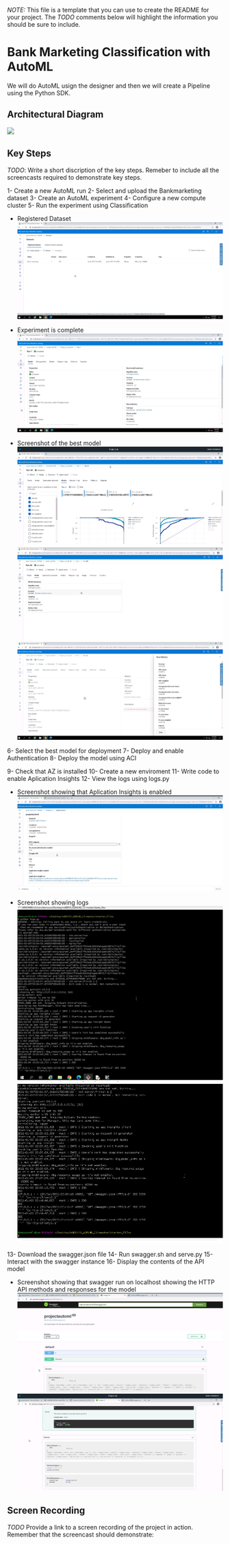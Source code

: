 *NOTE:* This file is a template that you can use to create the README for your project. The *TODO* comments below will highlight the information you should be sure to include.


# Bank Marketing Classification with AutoML

We will do AutoML usign the designer and then we will create a Pipeline using the Python SDK.

## Architectural Diagram

![](https://github.com/zaza107-1/project2-copy/blob/main/Project_2.drawio)

## Key Steps
*TODO*: Write a short discription of the key steps. Remeber to include all the screencasts required to demonstrate key steps. 

1- Create a new AutoML run
2- Select and upload the Bankmarketing dataset
3- Create an AutoML experiment
4- Configure a new compute cluster
5- Run the experiment using Classification

- Registered Dataset
![](https://github.com/zaza107-1/project2-copy/blob/main/Screenshots/dataset_auto_ML_bank_marketing.jpg)

- Experiment is complete
![](https://github.com/zaza107-1/project2-copy/blob/main/Screenshots/Auto_ML_Completed.jpg)

- Screenshot of the best model
![](https://github.com/zaza107-1/project2-copy/blob/main/Screenshots/Auto_ML_Best_Model.jpg)
![](https://github.com/zaza107-1/project2-copy/blob/main/Screenshots/Auto_ML_Best_Model1.jpg)
![](https://github.com/zaza107-1/project2-copy/blob/main/Screenshots/Auto_ML_Best_Model2.jpg)

6- Select the best model for deployment
7- Deploy and enable Authentication
8- Deploy the model using ACI

9- Check that AZ is installed
10- Create a new enviroment
11- Write code to enable Aplication Insights
12- View the logs using logs.py

- Screenshot showing that Aplication Insights is enabled
![](https://github.com/zaza107-1/project2-copy/blob/main/Screenshots/insights_enabled.jpg)

- Screenshot showing logs
![](https://github.com/zaza107-1/project2-copy/blob/main/Screenshots/showing_logs.jpg)
![](https://github.com/zaza107-1/project2-copy/blob/main/Screenshots/showing_logs1.jpg)

13- Download the swagger.json file
14- Run swagger.sh and serve.py
15- Interact with the swagger instance
16- Display the contents of the API model

- Screenshot showing that swagger run on localhost showing the HTTP API methods and responses for the model
![](https://github.com/zaza107-1/project2-copy/blob/main/Screenshots/swagger_documentation.jpg)
![](https://github.com/zaza107-1/project2-copy/blob/main/Screenshots/swagger_documentation1.jpg)


## Screen Recording
*TODO* Provide a link to a screen recording of the project in action. Remember that the screencast should demonstrate:



